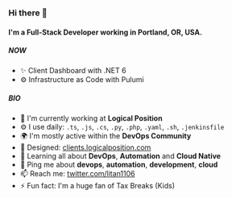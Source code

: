 ### Hi there 👋

#### I'm a Full-Stack Developer working in Portland, OR, USA.

##### NOW

- ✨ Client Dashboard with .NET 6
- ⚙️ Infrastructure as Code with Pulumi

##### BIO

- 🏢 I'm currently working at **Logical Position**
- ⚙️ I use daily: `.ts`, `.js`, `.cs`, `.py`, `.php`, `.yaml`, `.sh`, `.jenkinsfile`
- 🌍 I'm mostly active within the **DevOps Community**
- 💅 Designed: [clients.logicalposition.com](https://clients.logicalposition.com)
- 🌱 Learning all about **DevOps**, **Automation** and **Cloud Native**
- 💬 Ping me about **devops**, **automation**, **development**, **cloud**
- 📫 Reach me: [twitter.com/litan1106](https://twitter.com/litan1106)
- ⚡️ Fun fact: I'm a huge fan of Tax Breaks (Kids)
